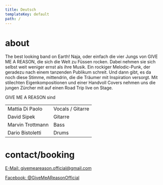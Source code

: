 ```yaml
---
title: Deutsch
templateKey: default
path: /
---
```

# about

The best looking band on Earth! Naja, oder einfach die vier Jungs von GIVE ME A REASON, die sich die Welt zu Füssen rocken. Dabei nehmen sie sich selbst
weit weniger ernst als ihre Musik. Ein rockiger Melodic-Punk, der geradezu nach
einem tanzenden Publikum schreit. Und dann gibt, es da noch diese Stimme,
mittendrin, die die Träumer mit Inspiration versorgt. Mit stilechten
Eigenkompositionen und einer Handvoll Covers nehmen uns die jungen Zürcher mit
auf einen Road Trip live on Stage.

GIVE ME A REASON sind

|                  |                  |
| ---------------- | ---------------- |
| Mattia Di Paolo  | Vocals / Gitarre |
| David Sipek      | Gitarre          |
| Marvin Trottmann | Bass             |
| Dario Bistoletti | Drums            |

# contact/booking

[E-Mail: givemeareason.official@gmail.com](mailto:givemeareason.official@gmail.com)

[Facebook: @GiveMeAReasonOfficial](https://www.facebook.com/GiveMeAReasonOfficial)
